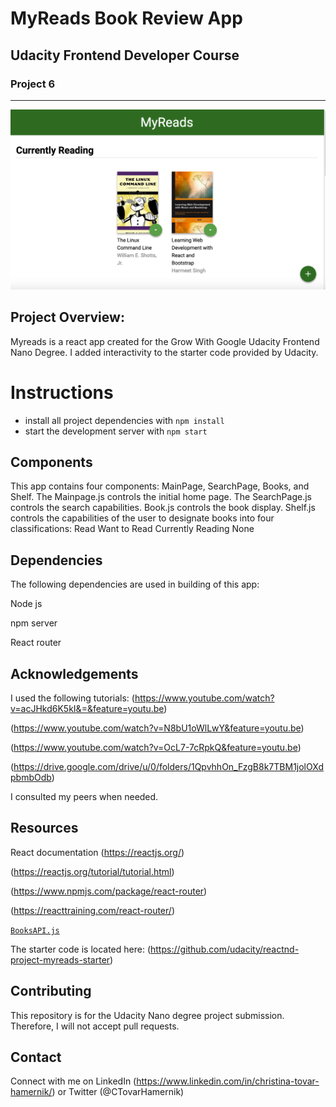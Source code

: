# MyReads Book Review App
## Udacity Frontend Developer Course
### Project 6
----
![MyReads App](myreads-screenshot.png)   

## Project Overview:

Myreads is a react app created for the Grow With Google Udacity Frontend Nano Degree. I added interactivity to the starter code provided by Udacity.


# Instructions

* install all project dependencies with `npm install`
* start the development server with `npm start`

## Components

This app contains four components: MainPage, SearchPage, Books, and Shelf.
The Mainpage.js controls the initial home page.
The SearchPage.js controls the search capabilities.
Book.js controls the book display.
Shelf.js controls the capabilities of the user to designate books into four classifications:
  Read
  Want to Read
  Currently Reading
  None

## Dependencies

  The following dependencies are used in building of this app:

  Node js

  npm server

  React router


## Acknowledgements

I used the following tutorials:
(https://www.youtube.com/watch?v=acJHkd6K5kI&=&feature=youtu.be)

(https://www.youtube.com/watch?v=N8bU1oWlLwY&feature=youtu.be)

(https://www.youtube.com/watch?v=OcL7-7cRpkQ&feature=youtu.be)

(https://drive.google.com/drive/u/0/folders/1QpvhhOn_FzgB8k7TBM1jolOXdpbmbOdb)

I consulted my peers when needed.

## Resources

React documentation
(https://reactjs.org/)

(https://reactjs.org/tutorial/tutorial.html)

(https://www.npmjs.com/package/react-router)

(https://reacttraining.com/react-router/)

[`BooksAPI.js`](src/BooksAPI.js)

The starter code is located here: (https://github.com/udacity/reactnd-project-myreads-starter)

## Contributing

This repository is for the Udacity Nano degree project submission. Therefore, I will not accept pull requests.

## Contact

Connect with me on LinkedIn (https://www.linkedin.com/in/christina-tovar-hamernik/) or Twitter (@CTovarHamernik)
